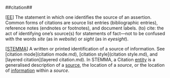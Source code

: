 ##citation##

\[[EE](SOURCES.md#EE)\]  The statement in which one identifies the source of an assertion. Common forms of citations are source list entries (bibliographic entries), reference notes (endnotes or footnotes), and document labels.
(to) cite: the act of identifying one’s source(s) for statements of fact—not to be confused with the words *site* (as in *website*) or *sight* (as in *eyesight*).

\[[STEMMA](SOURCES.md#STEMMA)\] A written or printed identification of a source of information. See [citation mode](citation mode.md), [citation style](citation style.md), and [layered citation](layered citation.md). In STEMMA, a Citation [entity](entity.md) is a generalised description of a [source](source.md), the location of a *source*, or the location of [information](information.md) within a *source*.

